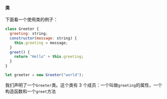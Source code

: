 #### 类

下面看一个使用类的例子：

```js
class Greeter {
  greeting: string;
  constructor(message: string) {
    this.greeting = message;
  }
  greet() {
    return "Hello" + this.greeting;
  }
}

let greeter = new Greeter("world");
```

我们声明了一个`Greeter`类。这个类有 3 个成员：一个叫做`greeting`的属性，一个构造函数和一个`greet`方法
